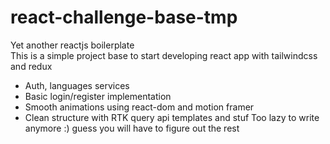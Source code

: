 # react-challenge-base-tmp
Yet another reactjs boilerplate
<br>
This is a simple project base to start developing react app with tailwindcss and redux
- Auth, languages services
- Basic login/register implementation
- Smooth animations using react-dom and motion framer
- Clean structure with RTK query api templates and stuf
Too lazy to write anymore :) guess you will have to figure out the rest
